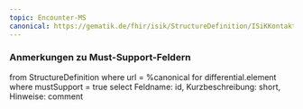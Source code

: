 ```yaml
---
topic: Encounter-MS
canonical: https://gematik.de/fhir/isik/StructureDefinition/ISiKKontaktGesundheitseinrichtung
---
```


### Anmerkungen zu Must-Support-Feldern

<fql>
from
	StructureDefinition
where 
    url = %canonical
for differential.element
where mustSupport = true
select
	Feldname: id, Kurzbeschreibung: short, Hinweise: comment
</fql>


